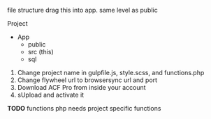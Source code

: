 file structure
drag this into app. same level as public

Project
- App
  - public
  - src (this)
  - sql

1. Change project name in gulpfile.js, style.scss, and functions.php
2. Change flywheel url to browsersync url and port
2. Download ACF Pro from inside your account
2. sUpload and activate it

__TODO__
functions php needs project specific functions